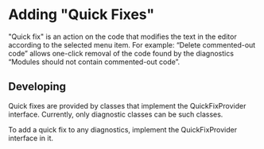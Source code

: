 # Adding "Quick Fixes"

"Quick fix" is an action on the code that modifies the text in the editor according to the selected menu item. For example: “Delete commented-out code” allows one-click removal of the code found by the diagnostics “Modules should not contain commented-out code”.

## Developing

Quick fixes are provided by classes that implement the QuickFixProvider interface. Currently, only diagnostic classes can be such classes.

To add a quick fix to any diagnostics, implement the QuickFixProvider interface in it. 
